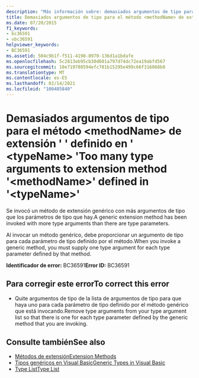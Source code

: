 ```yaml
---
description: "Más información sobre: demasiados argumentos de tipo para el método <methodName> de extensión ' ' definido en ' <typeName> '"
title: Demasiados argumentos de tipo para el método <methodName> de extensión ' ' definido en ' <typeName> '
ms.date: 07/20/2015
f1_keywords:
- bc36591
- vbc36591
helpviewer_keywords:
- BC36591
ms.assetid: 504c9b1f-f511-4198-8970-136d1a1bdafe
ms.openlocfilehash: 5c2813eb95cb30d601a797d74dc72ea19abfd567
ms.sourcegitcommit: 10e719780594efc781b15295e499c66f316068b8
ms.translationtype: MT
ms.contentlocale: es-ES
ms.lasthandoff: 02/14/2021
ms.locfileid: "100485840"
---
```

# <a name="too-many-type-arguments-to-extension-method-methodname-defined-in-typename"></a><span data-ttu-id="b88f6-103">Demasiados argumentos de tipo para el método \<methodName> de extensión ' ' definido en ' \<typeName> '</span><span class="sxs-lookup"><span data-stu-id="b88f6-103">Too many type arguments to extension method '\<methodName>' defined in '\<typeName>'</span></span>

<span data-ttu-id="b88f6-104">Se invocó un método de extensión genérico con más argumentos de tipo que los parámetros de tipo que hay.</span><span class="sxs-lookup"><span data-stu-id="b88f6-104">A generic extension method has been invoked with more type arguments than there are type parameters.</span></span>  
  
 <span data-ttu-id="b88f6-105">Al invocar un método genérico, debe proporcionar un argumento de tipo para cada parámetro de tipo definido por el método.</span><span class="sxs-lookup"><span data-stu-id="b88f6-105">When you invoke a generic method, you must supply one type argument for each type parameter defined by that method.</span></span>  
  
 <span data-ttu-id="b88f6-106">**Identificador de error:** BC36591</span><span class="sxs-lookup"><span data-stu-id="b88f6-106">**Error ID:** BC36591</span></span>  
  
## <a name="to-correct-this-error"></a><span data-ttu-id="b88f6-107">Para corregir este error</span><span class="sxs-lookup"><span data-stu-id="b88f6-107">To correct this error</span></span>  
  
- <span data-ttu-id="b88f6-108">Quite argumentos de tipo de la lista de argumentos de tipo para que haya uno para cada parámetro de tipo definido por el método genérico que está invocando.</span><span class="sxs-lookup"><span data-stu-id="b88f6-108">Remove type arguments from your type argument list so that there is one for each type parameter defined by the generic method that you are invoking.</span></span>  
  
## <a name="see-also"></a><span data-ttu-id="b88f6-109">Consulte también</span><span class="sxs-lookup"><span data-stu-id="b88f6-109">See also</span></span>

- [<span data-ttu-id="b88f6-110">Métodos de extensión</span><span class="sxs-lookup"><span data-stu-id="b88f6-110">Extension Methods</span></span>](../programming-guide/language-features/procedures/extension-methods.md)
- [<span data-ttu-id="b88f6-111">Tipos genéricos en Visual Basic</span><span class="sxs-lookup"><span data-stu-id="b88f6-111">Generic Types in Visual Basic</span></span>](../programming-guide/language-features/data-types/generic-types.md)
- [<span data-ttu-id="b88f6-112">Type List</span><span class="sxs-lookup"><span data-stu-id="b88f6-112">Type List</span></span>](../language-reference/statements/type-list.md)
